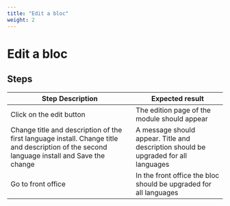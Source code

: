 ```yaml
---
title: "Edit a bloc"
weight: 2
---
```


# Edit a bloc
## Steps
| Step Description | Expected result |
| ----- | ----- |
| Click on the edit button | The edition page of the module should appear |
| Change title and description of the first language install. Change title and description of the second language install and Save the change | A message should appear. Title and description should be upgraded for all languages |
| Go to front office | In the front office the bloc should be upgraded for all languages |
